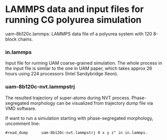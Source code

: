 # LAMMPS data and input files for running CG polyurea simulation

uam-8b120c.lammps:
LAMMPS data file of a polyurea system with 120 8-block chains.

### in.lammps
Input file for running UAM coarse-grained simulation.
The whole process in the input file is similar to the one in UAM paper, 
which takes approx 26 hours using 224 processors (Intel Sandybridge Xeon).

### uam-8b120c-nvt.lammpstrj
The resulted trajectory of super-atoms during NVT process.
Phase-segregated morphology can be visualized from trajectory dump file via VMD software.

If want to run a simulation starting with phase-segregated morphology, uncomment line:

```#read_dump      uam-8b120c-nvt.lammpstrj 0 x y z" in in.lammps.```
